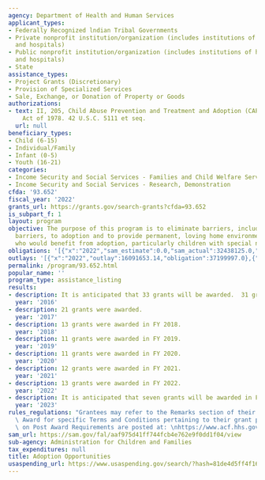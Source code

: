 ```yaml
---
agency: Department of Health and Human Services
applicant_types:
- Federally Recognized lndian Tribal Governments
- Private nonprofit institution/organization (includes institutions of higher education
  and hospitals)
- Public nonprofit institution/organization (includes institutions of higher education
  and hospitals)
- State
assistance_types:
- Project Grants (Discretionary)
- Provision of Specialized Services
- Sale, Exchange, or Donation of Property or Goods
authorizations:
- text: II, 205, Child Abuse Prevention and Treatment and Adoption (CAPTA) Reform
    Act of 1978. 42 U.S.C. 5111 et seq.
  url: null
beneficiary_types:
- Child (6-15)
- Individual/Family
- Infant (0-5)
- Youth (16-21)
categories:
- Income Security and Social Services - Families and Child Welfare Services
- Income Security and Social Services - Research, Demonstration
cfda: '93.652'
fiscal_year: '2022'
grants_url: https://grants.gov/search-grants?cfda=93.652
is_subpart_f: 1
layout: program
objective: The purpose of this program is to eliminate barriers, including geographic
  barriers, to adoption and to provide permanent, loving home environments for children
  who would benefit from adoption, particularly children with special needs.
obligations: '[{"x":"2022","sam_estimate":0.0,"sam_actual":32438125.0,"usa_spending_actual":27854888.2},{"x":"2023","sam_estimate":32099999.0,"sam_actual":0.0,"usa_spending_actual":28390330.61},{"x":"2024","sam_estimate":32240360.0,"sam_actual":0.0,"usa_spending_actual":29499999.0}]'
outlays: '[{"x":"2022","outlay":16091653.14,"obligation":37199997.0},{"x":"2023","outlay":3764779.74,"obligation":16000000.0},{"x":"2024","outlay":0.0,"obligation":1000000.0}]'
permalink: /program/93.652.html
popular_name: ''
program_type: assistance_listing
results:
- description: It is anticipated that 33 grants will be awarded.  31 grants were awarded.
  year: '2016'
- description: 21 grants were awarded.
  year: '2017'
- description: 13 grants were awarded in FY 2018.
  year: '2018'
- description: 11 grants were awarded in FY 2019.
  year: '2019'
- description: 11 grants were awarded in FY 2020.
  year: '2020'
- description: 12 grants were awarded in FY 2021.
  year: '2021'
- description: 13 grants were awarded in FY 2022.
  year: '2022'
- description: It is anticipated that seven grants will be awarded in FY 2023.
  year: '2023'
rules_regulations: "Grantees may refer to the Remarks section of their Notice of Grant\
  \ Award for specific Terms and Conditions pertaining to their grant program.  Information\
  \ on Post Award Requirements are posted at: \nhttps://www.acf.hhs.gov/discretionary-post-award-requirements"
sam_url: https://sam.gov/fal/aaf975d41ff744fcb4e762e9f0dd1f04/view
sub-agency: Administration for Children and Families
tax_expenditures: null
title: Adoption Opportunities
usaspending_url: https://www.usaspending.gov/search/?hash=81de4d5ff4f1662c372f8e440faeae69
---
```

